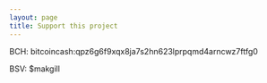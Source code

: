 ```yaml
---
layout: page
title: Support this project
---
```


BCH: bitcoincash:qpz6g6f9xqx8ja7s2hn623lprpqmd4arncwz7ftfg0

BSV: $makgill
